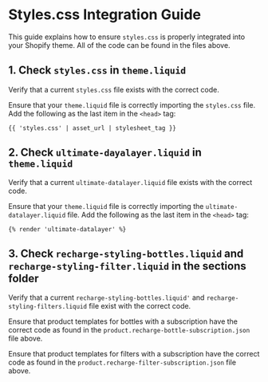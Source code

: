 # Styles.css Integration Guide

This guide explains how to ensure `styles.css` is properly integrated into your Shopify theme. All of the code can be found in the files above.

## 1. Check `styles.css` in `theme.liquid`

Verify that a current `styles.css` file exists with the correct code.

Ensure that your `theme.liquid` file is correctly importing the `styles.css` file. Add the following as the last item in the `<head>` tag:

```liquid
{{ 'styles.css' | asset_url | stylesheet_tag }}
```

## 2. Check `ultimate-dayalayer.liquid` in `theme.liquid`

Verify that a current `ultimate-datalayer.liquid` file exists with the correct code.

Ensure that your `theme.liquid` file is correctly importing the `ultimate-datalayer.liquid` file. Add the following as the last item in the `<head>` tag:

```liquid
{% render 'ultimate-datalayer' %}
```

## 3. Check `recharge-styling-bottles.liquid` and `recharge-styling-filter.liquid` in the sections folder

Verify that a current `recharge-styling-bottles.liquid'` and `recharge-styling-filters.liquid` file exist with the correct code.

Ensure that product templates for bottles with a subscription have the correct code as found in the `product.recharge-bottle-subscription.json` file above.

Ensure that product templates for filters with a subscription have the correct code as found in the `product.recharge-filter-subscription.json` file above.

